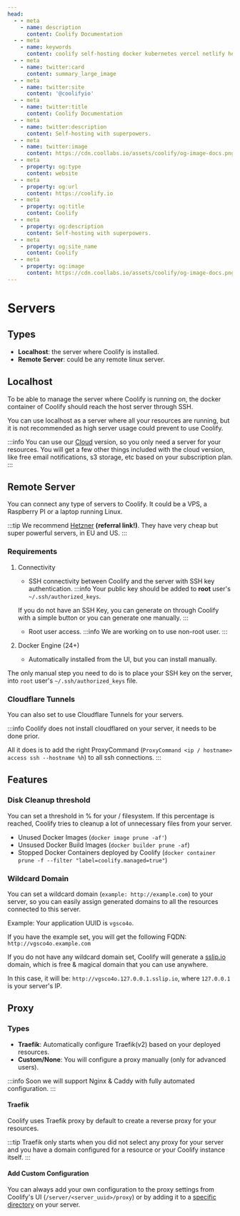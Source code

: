 ```yaml
---
head:
  - - meta
    - name: description
      content: Coolify Documentation
  - - meta
    - name: keywords
      content: coolify self-hosting docker kubernetes vercel netlify heroku render digitalocean aws gcp azure
  - - meta
    - name: twitter:card
      content: summary_large_image
  - - meta
    - name: twitter:site
      content: '@coolifyio'
  - - meta
    - name: twitter:title
      content: Coolify Documentation
  - - meta
    - name: twitter:description
      content: Self-hosting with superpowers.
  - - meta
    - name: twitter:image
      content: https://cdn.coollabs.io/assets/coolify/og-image-docs.png
  - - meta
    - property: og:type
      content: website
  - - meta
    - property: og:url
      content: https://coolify.io
  - - meta
    - property: og:title
      content: Coolify
  - - meta
    - property: og:description
      content: Self-hosting with superpowers.
  - - meta
    - property: og:site_name
      content: Coolify
  - - meta
    - property: og:image
      content: https://cdn.coollabs.io/assets/coolify/og-image-docs.png
---
```

# Servers
## Types
- **Localhost**: the server where Coolify is installed.
- **Remote Server**: could be any remote linux server.

## Localhost
To be able to manage the server where Coolify is running on, the docker container of Coolify should reach the host server through SSH.

You can use localhost as a server where all your resources are running, but it is not recommended as high server usage could prevent to use Coolify.

:::info
You can use our [Cloud](https://app.coolify.io) version, so you only need a server for your resources. You will get a few other things included with the cloud version, like free email notifications, s3 storage, etc based on your subscription plan.
:::

   
## Remote Server
You can connect any type of servers to Coolify. It could be a VPS, a Raspberry PI or a laptop running Linux.

:::tip
We recommend [Hetzner](https://hetzner.cloud/?ref=VBVO47VycYLt) **(referral link!)**. They have very cheap but super powerful servers, in EU and US.
:::

### Requirements

1. Connectivity
   - SSH connectivity between Coolify and the server with SSH key authentication.
   :::info
   Your public key should be added to **root** user's `~/.ssh/authorized_keys`.

   If you do not have an SSH Key, you can generate on through Coolify with a simple button or you can generate one manually.
   :::
   - Root user access.
   :::info
   We are working on to use non-root user.
   :::
2. Docker Engine (24+)
   - Automatically installed from the UI, but you can install manually.

The only manual step you need to do is to place your SSH key on the server, into `root` user's `~/.ssh/authorized_keys` file.

### Cloudflare Tunnels
You can also set to use Cloudflare Tunnels for your servers.

:::info
Coolify does not install cloudflared on your server, it needs to be done prior.

All it does is to add the right ProxyCommand (`ProxyCommand <ip / hostname> access ssh --hostname %h`) to all ssh connections.
:::


## Features
### Disk Cleanup threshold 
You can set a threshold in % for your / filesystem. If this percentage is reached, Coolify tries to cleanup a lot of unnecessary files from your server.

- Unused Docker Images (`docker image prune -af'`)
- Unsused Docker Build Images (`docker builder prune -af`)
- Stopped Docker Containers deployed by Coolify (`docker container prune -f --filter "label=coolify.managed=true"`)

### Wildcard Domain
You can set a wildcard domain (`example: http://example.com`) to your server, so you can easily assign generated domains to all the resources connected to this server.

Example: Your application UUID is `vgsco4o`.

If you have the example set, you will get the following FQDN: `http://vgsco4o.example.com`

If you do not have any wildcard domain set, Coolify will generate a [sslip.io](https://sslip.io) domain, which is free & magical domain that you can use anywhere. 

In this case, it will be: `http://vgsco4o.127.0.0.1.sslip.io`, where `127.0.0.1` is your server's IP.
## Proxy
### Types
- **Traefik**: Automatically configure Traefik(v2) based on your deployed resources.
- **Custom/None**: You will configure a proxy manually (only for advanced users).

:::info
Soon we will support Nginx & Caddy with fully automated configuration.
:::

#### Traefik
Coolify uses Traefik proxy by default to create a reverse proxy for your resources.

:::tip
Traefik only starts when you did not select any proxy for your server and you have a domain configured for a resource or your Coolify instance itself. 
:::

#### Add Custom Configuration
You can always add your own configuration to the proxy settings from Coolify's UI (`/server/<server_uuid>/proxy`) or by adding it to a [specific directory](/no-vendor-lock-in.md#persistent-directories) on your server.
